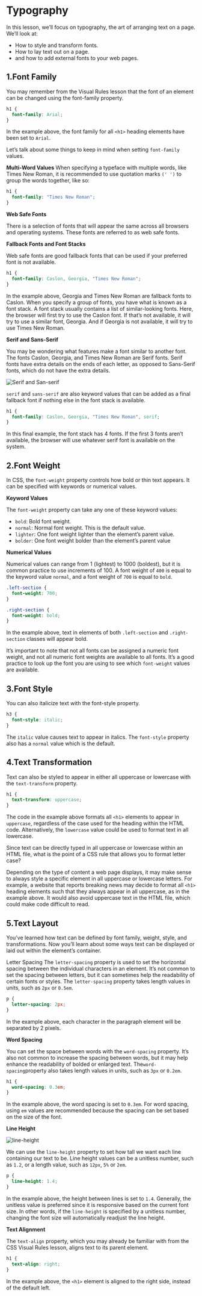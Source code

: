 # Typography

In this lesson, we’ll focus on typography, the art of arranging text on a page. We’ll look at:

- How to style and transform fonts.
- How to lay text out on a page.
- and how to add external fonts to your web pages.

## 1.Font Family

You may remember from the Visual Rules lesson that the font of an element can be changed using the font-family property.

```css
h1 {
  font-family: Arial;
}
```

In the example above, the font family for all `<h1>` heading elements have been set to `Arial`.

Let’s talk about some things to keep in mind when setting `font-family` values.

**Multi-Word Values**
When specifying a typeface with multiple words, like Times New Roman, it is recommended to use quotation marks `(' ')` to group the words together, like so:

```css
h1 {
  font-family: "Times New Roman";
}
```

**Web Safe Fonts**

There is a selection of fonts that will appear the same across all browsers and operating systems. These fonts are referred to as web safe fonts.

**Fallback Fonts and Font Stacks**

Web safe fonts are good fallback fonts that can be used if your preferred font is not available.

```css
h1 {
  font-family: Caslon, Georgia, "Times New Roman";
}
```

In the example above, Georgia and Times New Roman are fallback fonts to Caslon. When you specify a group of fonts, you have what is known as a font stack. A font stack usually contains a list of similar-looking fonts. Here, the browser will first try to use the Caslon font. If that’s not available, it will try to use a similar font, Georgia. And if Georgia is not available, it will try to use Times New Roman.

**Serif and Sans-Serif**

You may be wondering what features make a font similar to another font. The fonts Caslon, Georgia, and Times New Roman are Serif fonts. Serif fonts have extra details on the ends of each letter, as opposed to Sans-Serif fonts, which do not have the extra details.

![Serif and San-serif](images/serif%20&%20san-serif.png)

`serif` and `sans-serif` are also keyword values that can be added as a final fallback font if nothing else in the font stack is available.

```css
h1 {
  font-family: Caslon, Georgia, "Times New Roman", serif;
}
```

In this final example, the font stack has 4 fonts. If the first 3 fonts aren’t available, the browser will use whatever serif font is available on the system.

## 2.Font Weight

In CSS, the `font-weight` property controls how bold or thin text appears. It can be specified with keywords or numerical values.

**Keyword Values**

The `font-weight` property can take any one of these keyword values:

- `bold`: Bold font weight.
- `normal`: Normal font weight. This is the default value.
- `lighter`: One font weight lighter than the element’s parent value.
- `bolder`: One font weight bolder than the element’s parent value

**Numerical Values**

Numerical values can range from 1 (lightest) to 1000 (boldest), but it is common practice to use increments of 100. A font weight of `400` is equal to the keyword value `normal`, and a font weight of `700` is equal to `bold`.

```css
.left-section {
  font-weight: 700;
}

.right-section {
  font-weight: bold;
}
```

In the example above, text in elements of both `.left-section` and `.right-section` classes will appear bold.

It’s important to note that not all fonts can be assigned a numeric font weight, and not all numeric font weights are available to all fonts. It’s a good practice to look up the font you are using to see which `font-weight` values are available.

## 3.Font Style

You can also italicize text with the font-style property.

```css
h3 {
  font-style: italic;
}
```

The `italic` value causes text to appear in italics. The `font-style` property also has a `normal` value which is the default.

## 4.Text Transformation

Text can also be styled to appear in either all uppercase or lowercase with the `text-transform` property.

```css
h1 {
  text-transform: uppercase;
}
```

The code in the example above formats all `<h1>` elements to appear in `uppercase`, regardless of the case used for the heading within the HTML code. Alternatively, the `lowercase` value could be used to format text in all lowercase.

Since text can be directly typed in all uppercase or lowercase within an HTML file, what is the point of a CSS rule that allows you to format letter case?

Depending on the type of content a web page displays, it may make sense to always style a specific element in all uppercase or lowercase letters. For example, a website that reports breaking news may decide to format all `<h1>` heading elements such that they always appear in all uppercase, as in the example above. It would also avoid uppercase text in the HTML file, which could make code difficult to read.

## 5.Text Layout

You’ve learned how text can be defined by font family, weight, style, and transformations. Now you’ll learn about some ways text can be displayed or laid out within the element’s container.

Letter Spacing
The `letter-spacing` property is used to set the horizontal spacing between the individual characters in an element. It’s not common to set the spacing between letters, but it can sometimes help the readability of certain fonts or styles. The `letter-spacing` property takes length values in units, such as `2px` or `0.5em`.

```css
p {
  letter-spacing: 2px;
}
```

In the example above, each character in the paragraph element will be separated by 2 pixels.

**Word Spacing**

You can set the space between words with the `word-spacing` property. It’s also not common to increase the spacing between words, but it may help enhance the readability of bolded or enlarged text. The`word-spacing`property also takes length values in units, such as `3px` or `0.2em`.

```css
h1 {
  word-spacing: 0.3em;
}
```

In the example above, the word spacing is set to `0.3em`. For word spacing, using `em` values are recommended because the spacing can be set based on the size of the font.

**Line Height**

![line-height](images/line-height.png)

We can use the `line-height` property to set how tall we want each line containing our text to be. Line height values can be a unitless number, such as `1.2`, or a length value, such as `12px`, `5%` or `2em`.

```css
p {
  line-height: 1.4;
}
```

In the example above, the height between lines is set to `1.4`. Generally, the unitless value is preferred since it is responsive based on the current font size. In other words, if the `line-height` is specified by a unitless number, changing the font size will automatically readjust the line height.

**Text Alignment**

The `text-align` property, which you may already be familiar with from the CSS Visual Rules lesson, aligns text to its parent element.

```css
h1 {
  text-align: right;
}
```

In the example above, the `<h1>` element is aligned to the right side, instead of the default left.
